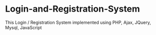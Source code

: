 # Login-and-Registration-System
This Login / Registration System implemented  using PHP, Ajax, JQuery, Mysql, JavaScript
